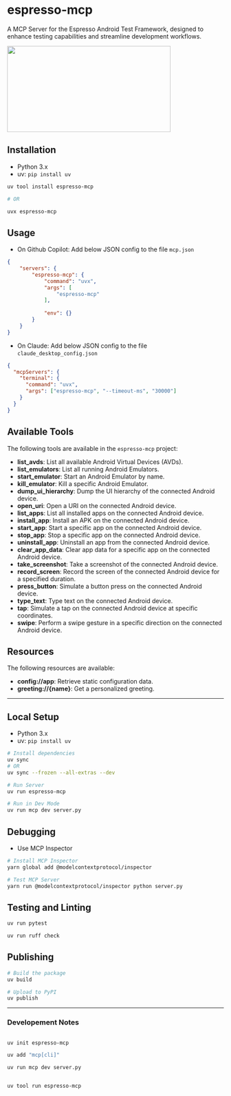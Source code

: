 # espresso-mcp

A MCP Server for the Espresso Android Test Framework, designed to enhance testing capabilities and streamline development workflows.

<a href="https://glama.ai/mcp/servers/@vs4vijay/espresso-mcp">
  <img width="380" height="200" src="https://glama.ai/mcp/servers/@vs4vijay/espresso-mcp/badge" />
</a>

## Installation

- Python 3.x
- uv: `pip install uv`

```bash
uv tool install espresso-mcp

# OR

uvx espresso-mcp
```

## Usage

- On Github Copilot: Add below JSON config to the file `mcp.json`

```json
{
    "servers": {
        "espresso-mcp": {
            "command": "uvx",
            "args": [
                "espresso-mcp"
            ],
            
            "env": {}
        }
    }
}
```

- On Claude: Add below JSON config to the file `claude_desktop_config.json`

```json
{
  "mcpServers": {
    "terminal": {
      "command": "uvx",
      "args": ["espresso-mcp", "--timeout-ms", "30000"]
    }
  }
}
```

## Available Tools

The following tools are available in the `espresso-mcp` project:

- **list_avds**: List all available Android Virtual Devices (AVDs).
- **list_emulators**: List all running Android Emulators.
- **start_emulator**: Start an Android Emulator by name.
- **kill_emulator**: Kill a specific Android Emulator.
- **dump_ui_hierarchy**: Dump the UI hierarchy of the connected Android device.
- **open_uri**: Open a URI on the connected Android device.
- **list_apps**: List all installed apps on the connected Android device.
- **install_app**: Install an APK on the connected Android device.
- **start_app**: Start a specific app on the connected Android device.
- **stop_app**: Stop a specific app on the connected Android device.
- **uninstall_app**: Uninstall an app from the connected Android device.
- **clear_app_data**: Clear app data for a specific app on the connected Android device.
- **take_screenshot**: Take a screenshot of the connected Android device.
- **record_screen**: Record the screen of the connected Android device for a specified duration.
- **press_button**: Simulate a button press on the connected Android device.
- **type_text**: Type text on the connected Android device.
- **tap**: Simulate a tap on the connected Android device at specific coordinates.
- **swipe**: Perform a swipe gesture in a specific direction on the connected Android device.

## Resources

The following resources are available:

- **config://app**: Retrieve static configuration data.
- **greeting://{name}**: Get a personalized greeting.

---

## Local Setup

- Python 3.x
- uv: `pip install uv`

```bash
# Install dependencies
uv sync
# OR
uv sync --frozen --all-extras --dev

# Run Server
uv run espresso-mcp

# Run in Dev Mode
uv run mcp dev server.py
```

## Debugging

- Use MCP Inspector

```bash
# Install MCP Inspector
yarn global add @modelcontextprotocol/inspector

# Test MCP Server
yarn run @modelcontextprotocol/inspector python server.py
```

## Testing and Linting

```bash
uv run pytest

uv run ruff check
```

## Publishing

```bash
# Build the package
uv build

# Upload to PyPI
uv publish
```

---

### Developement Notes

```bash

uv init espresso-mcp

uv add "mcp[cli]"

uv run mcp dev server.py


uv tool run espresso-mcp

```
